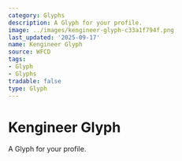 ```yaml
---
category: Glyphs
description: A Glyph for your profile.
image: ../images/kengineer-glyph-c33a1f794f.png
last_updated: '2025-09-17'
name: Kengineer Glyph
source: WFCD
tags:
- Glyph
- Glyphs
tradable: false
type: Glyph
---
```


# Kengineer Glyph

A Glyph for your profile.

